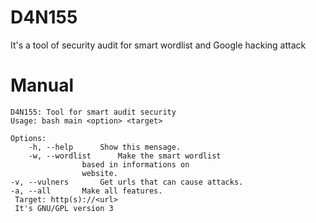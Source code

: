 # D4N155
It's a tool of security audit for smart wordlist and Google hacking attack

# Manual
    D4N155: Tool for smart audit security
    Usage: bash main <option> <target>
    
    Options:
    	-h, --help		Show this mensage.
    	-w, --wordlist		Make the smart wordlist 
					based in informations on
					website.
	-v, --vulners		Get urls that can cause attacks.
	-a, --all		Make all features.
     Target: http(s)://<url>
     It's GNU/GPL version 3
